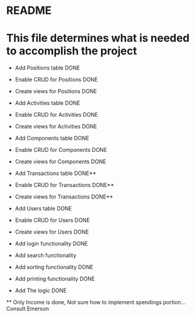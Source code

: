 # README
# This file determines what is needed to accomplish the project

* Add Positions table DONE

* Enable CRUD for Positions DONE

* Create views for Positions DONE

* Add Activities table DONE

* Enable CRUD for Activities DONE

* Create views for Activities DONE

* Add Components table DONE

* Enable CRUD for Components DONE

* Create views for Components DONE

* Add Transactions table DONE**

* Enable CRUD for Transactions DONE**

* Create views for Transactions DONE**

* Add Users table DONE

* Enable CRUD for Users DONE

* Create views for Users DONE

* Add login functionality DONE

* Add search functionality

* Add sorting functionality DONE

* Add printing functionality DONE

* Add The logic DONE

** Only Income is done, Not sure how to implement spendings portion... Consult Emerson